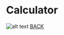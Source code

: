 # Calculator

![alt text](https://howardying.github.io/Programming1Portfolio/Images/calculator1.png)
[BACK](https://howardying.github.io/Programming1Portfolio/ "Back to Home")

